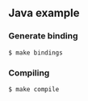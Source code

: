 ## Java example


### Generate binding
```console
$ make bindings
```

### Compiling
```console
$ make compile
```
